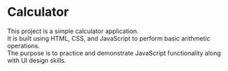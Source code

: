# Calculator

This project is a simple calculator application.  
It is built using HTML, CSS, and JavaScript to perform basic arithmetic operations.  
The purpose is to practice and demonstrate JavaScript functionality along with UI design skills.
